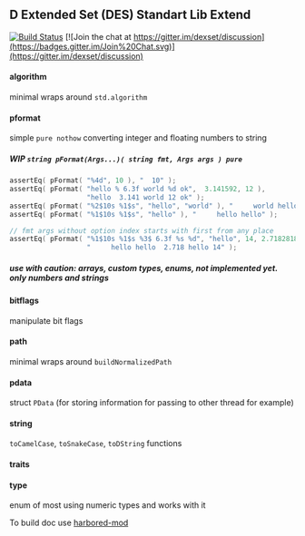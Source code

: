 ## D Extended Set (DES) Standart Lib Extend
[![Build Status](https://travis-ci.org/dexset/desstdx.svg?branch=master)](https://travis-ci.org/dexset/desstdx)
[![Join the chat at https://gitter.im/dexset/discussion](https://badges.gitter.im/Join%20Chat.svg)](https://gitter.im/dexset/discussion)

#### algorithm
minimal wraps around `std.algorithm`

#### pformat
simple `pure nothow` converting integer and floating numbers to string

##### WIP `string pFormat(Args...)( string fmt, Args args ) pure` 
```d
assertEq( pFormat( "%4d", 10 ), "  10" );
assertEq( pFormat( "hello % 6.3f world %d ok",  3.141592, 12 ),
                   "hello  3.141 world 12 ok" );
assertEq( pFormat( "%2$10s %1$s", "hello", "world" ), "     world hello" );
assertEq( pFormat( "%1$10s %1$s", "hello" ), "     hello hello" );

// fmt args without option index starts with first from any place
assertEq( pFormat( "%1$10s %1$s %3$ 6.3f %s %d", "hello", 14, 2.718281828 ),
                   "     hello hello  2.718 hello 14" );
```
##### use with caution: arrays, custom types, enums, not implemented yet. only numbers and strings 

#### bitflags
manipulate bit flags

#### path
minimal wraps around `buildNormalizedPath`

#### pdata
struct `PData` (for storing information for passing to other thread for example)

#### string
`toCamelCase`, `toSnakeCase`, `toDString` functions

#### traits

#### type
enum of most using numeric types and works with it

To build doc use [harbored-mod](https://github.com/kiith-sa/harbored-mod)
